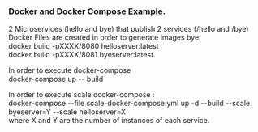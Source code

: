 <h3>Docker and Docker Compose Example.</h3>

2 Microservices (hello and bye) that publish 2 services (/hello and /bye) <br>
Docker Files are created in order to generate images bye:<br>
docker build -pXXXX/8080 helloserver:latest<br>
docker build -pXXXX/8081 byeserver:latest.<br>

In order to execute docker-compose <br>
docker-compose up -- build<br>

In order to execute scale docker-compose :<br>
docker-compose --file scale-docker-compose.yml up -d --build --scale byeserver=Y --scale helloserver=X <br>
where X and Y are the number of instances of each service.<br>
